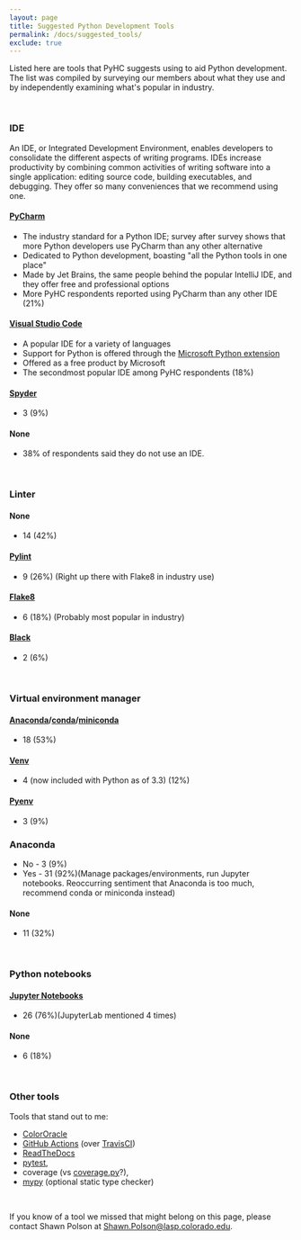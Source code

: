 ```yaml
---
layout: page
title: Suggested Python Development Tools
permalink: /docs/suggested_tools/
exclude: true
---
```

Listed here are tools that PyHC suggests using to aid Python development. The list was compiled by surveying our members about what they use and by independently examining what's popular in industry.

<br>

### IDE
An IDE, or Integrated Development Environment, enables developers to consolidate the different aspects of writing programs. IDEs increase productivity by combining common activities of writing software into a single application: editing source code, building executables, and debugging. They offer so many conveniences that we recommend using one.

#### [PyCharm](https://www.jetbrains.com/pycharm/)
 * The industry standard for a Python IDE; survey after survey shows that more Python developers use PyCharm than any other alternative
 * Dedicated to Python development, boasting "all the Python tools in one place"
 * Made by Jet Brains, the same people behind the popular IntelliJ IDE, and they offer free and professional options
 * More PyHC respondents reported using PyCharm than any other IDE (21%)

#### [Visual Studio Code](https://code.visualstudio.com)
 * A popular IDE for a variety of languages
 * Support for Python is offered through the [Microsoft Python extension](https://marketplace.visualstudio.com/items?itemName=ms-python.python)
 * Offered as a free product by Microsoft
 * The secondmost popular IDE among PyHC respondents (18%)
 
#### [Spyder](https://www.spyder-ide.org) 
 * 3 (9%)

#### None 
 * 38% of respondents said they do not use an IDE.

<br>

### Linter

#### None 
 * 14 (42%)

#### [Pylint](https://www.pylint.org) 
 * 9 (26%) (Right up there with Flake8 in industry use)

#### [Flake8](https://flake8.pycqa.org/en/latest/) 
 * 6 (18%) (Probably most popular in industry)

#### [Black](https://github.com/psf/black) 
 * 2 (6%)

<br>

### Virtual environment manager 

#### [Anaconda](https://www.anaconda.com)/[conda](https://docs.conda.io/en/latest/)/[miniconda](https://docs.conda.io/en/latest/miniconda.html) 
 * 18 (53%)

#### [Venv](https://docs.python.org/3/library/venv.html) 
 * 4 (now included with Python as of 3.3) (12%)

#### [Pyenv](https://github.com/pyenv/pyenv) 
 * 3 (9%)

### Anaconda
 * No - 3 (9%)
 * Yes - 31 (92%)(Manage packages/environments, run Jupyter notebooks. Reoccurring sentiment that Anaconda is too much, recommend conda or miniconda instead)

#### None 
 * 11 (32%)

<br>

### Python notebooks

#### [Jupyter Notebooks](https://jupyter.org/#about-notebook) 
 * 26 (76%)(JupyterLab mentioned 4 times)

#### None 
 * 6 (18%)

<br>

### Other tools
Tools that stand out to me:
 * [ColorOracle](https://colororacle.org)
 * [GitHub Actions](https://github.com/features/actions) (over [TravisCI](https://travis-ci.com))
 * [ReadTheDocs](https://readthedocs.org)
 * [pytest](https://docs.pytest.org/en/stable/), 
 * coverage (vs [coverage.py](https://coverage.readthedocs.io/en/coverage-5.5/)?), 
 * [mypy](http://mypy-lang.org) (optional static type checker)

<br>

If you know of a tool we missed that might belong on this page, please contact Shawn Polson at <a href="mailto:Shawn.Polson@lasp.colorado.edu">Shawn.Polson@lasp.colorado.edu</a>.